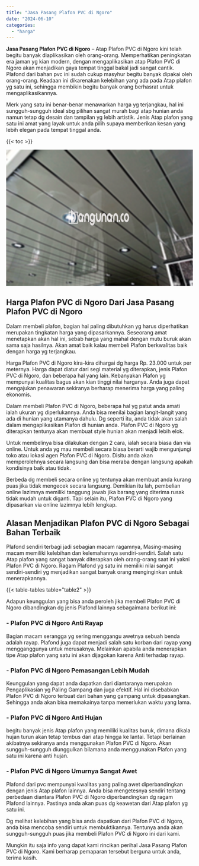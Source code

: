 ```yaml
---
title: "Jasa Pasang Plafon PVC di Ngoro"
date: "2024-06-10"
categories: 
  - "harga"
---
```


**Jasa Pasang Plafon PVC di Ngoro** – Atap Plafon PVC di Ngoro kini telah begitu banyak diaplikasikan oleh orang-orang. Memperhatikan peningkatan era jaman yg kian modern, dengan mengaplikasikan atap Plafon PVC di Ngoro akan menjadikan gaya tempat tinggal bakal jadi sangat cantik. Plafond dari bahan pvc ini sudah cukup masyhur begitu banyak dipakai oleh orang-orang. Keadaan ini dikarenakan kelebihan yang ada pada Atap plafon yg satu ini, sehingga membikin begitu banyak orang berhasrat untuk mengaplikasikannya.

Merk yang satu ini benar-benar menawarkan harga yg terjangkau, hal ini sungguh-sungguh ideal sbg pilihan sangat murah bagi atap hunian anda namun tetap dg desain dan tampilan yg lebih artistik. Jenis Atap plafon yang satu ini amat yang layak untuk anda pilih supaya memberikan kesan yang lebih elegan pada tempat tinggal anda.

{{< toc >}}

![Jasa Pasang Plafon PVC di Ngoro](/images/flafond-pvc-murah07.png)

## Harga Plafon PVC di Ngoro Dari Jasa Pasang Plafon PVC di Ngoro

Dalam membeli plafon, bagian hal paling dibutuhkan yg harus diperhatikan merupakan tingkatan harga yang dipasarkannya. Seseorang amat menetapkan akan hal ini, sebab harga yang mahal dengan mutu buruk akan sama saja hasilnya. Akan amat baik kalau membeli Plafon berkwalitas baik dengan harga yg terjangkau.

Harga Plafon PVC di Ngoro kira-kira dihargai dg harga Rp. 23.000 untuk per meternya. Harga dapat diatur dari segi material yg diterapkan, jenis Plafon PVC di Ngoro, dan beberapa hal yang lain. Kebanyakan Plafon yg mempunyai kualitas bagus akan kian tinggi nilai harganya. Anda juga dapat mengajukan penawaran sekiranya berharap menerima harga yang paling ekonomis.

Dalam membeli Plafon PVC di Ngoro, beberapa hal yg patut anda amati ialah ukuran yg diperlukannya. Anda bisa menilai bagian langit-langit yang ada di hunian yang utamanya dahulu. Dg seperti itu, anda tidak akan salah dalam mengaplikasikan Plafon di hunian anda. Plafon PVC di Ngoro yg diterapkan tentunya akan membuat style hunian akan menjadi lebih elok.

Untuk membelinya bisa dilakukan dengan 2 cara, ialah secara biasa dan via online. Untuk anda yg mau membeli secara biasa berarti wajib mengunjungi toko atau lokasi agen Plafon PVC di Ngoro. Disitu anda akan memperolehnya secara langsung dan bisa meraba dengan langsung apakah kondisinya baik atau tidak.

Berbeda dg membeli secara online yg tentunya akan membuat anda kurang puas jika tidak mengecek secara langsung. Demikian itu lah, pembelian online lazimnya memiliki tanggung jawab jika barang yang diterima rusak tidak mudah untuk diganti. Tapi selain itu, Plafon PVC di Ngoro yang dipasarkan via online lazimnya lebih lengkap.

## Alasan Menjadikan Plafon PVC di Ngoro Sebagai Bahan Terbaik

Plafond sendiri terbagi jadi sebagian macam ragamnya, Masing-masing macam memiliki kelebihan dan kelemahannya sendiri-sendiri. Salah satu Atap plafon yang sangat banyak diterapkan oleh orang-orang saat ini yakni Plafon PVC di Ngoro. Ragam Plafond yg satu ini memiliki nilai sangat sendiri-sendiri yg menjadikan sangat banyak orang menginginkan untuk menerapkannya.

{{< table-tables table="table2" >}}

Adapun keunggulan yang bisa anda peroleh jika membeli Plafon PVC di Ngoro dibandingkan dg jenis Plafond lainnya sebagaimana berikut ini:

### \- Plafon PVC di Ngoro Anti Rayap

Bagian macam serangga yg sering menggangu awetnya sebuah benda adalah rayap. Plafond juga dapat menjadi salah satu korban dari rayap yang mengganggunya untuk merusaknya. Melainkan apabila anda menerapkan tipe Atap plafon yang satu ini akan dijagokan karena Anti terhadap rayap.

### \- Plafon PVC di Ngoro Pemasangan Lebih Mudah

Keunggulan yang dapat anda dapatkan dari diantaranya merupakan Pengaplikasian yg Paling Gampang dan juga efektif. Hal ini disebabkan Plafon PVC di Ngoro terbuat dari bahan yang gampang untuk dipasangkan. Sehingga anda akan bisa memakainya tanpa memerlukan waktu yang lama.

### \- Plafon PVC di Ngoro Anti Hujan

begitu banyak jenis Atap plafon yang memiliki kualitas buruk, dimana dikala hujan turun akan tetap tembus dari atap hingga ke lantai. Tetapi berlainan akibatnya sekiranya anda menggunakan Plafon PVC di Ngoro. Akan sungguh-sungguh diunggulkan bilamana anda menggunakan Plafon yang satu ini karena anti hujan.

### \- Plafon PVC di Ngoro Umurnya Sangat Awet

Plafond dari pvc mempunyai kwalitas yang paling awet diperbandingkan dengan jenis Atap plafon lainnya. Anda bisa mengetesnya sendiri tentang perbedaan diantara Plafon PVC di Ngoro diperbandingkan dg ragam Plafond lainnya. Pastinya anda akan puas dg keawetan dari Atap plafon yg satu ini.

Dg melihat kelebihan yang bisa anda dapatkan dari Plafon PVC di Ngoro, anda bisa mencoba sendiri untuk membuktikannya. Tentunya anda akan sungguh-sungguh puas jika membeli Plafon PVC di Ngoro ini dari kami.

Mungkin itu saja info yang dapat kami rincikan perihal Jasa Pasang Plafon PVC di Ngoro. Kami berharap pemaparan tersebut berguna untuk anda, terima kasih.
